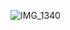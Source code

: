 ![IMG_1340](https://github.com/wangyinglino1/photo/assets/59324879/dbe6bb94-b7ac-4a2b-8bdd-466c73ec0e14)
